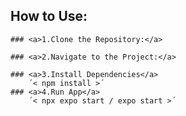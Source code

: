 ## How to Use:
    ### <a>1.Clone the Repository:</a>

    ### <a>2.Navigate to the Project:</a>

    ### <a>3.Install Dependencies</a>
        ´< npm install >´
    ### <a>4.Run App</a>
        ´< npx expo start / expo start >´
